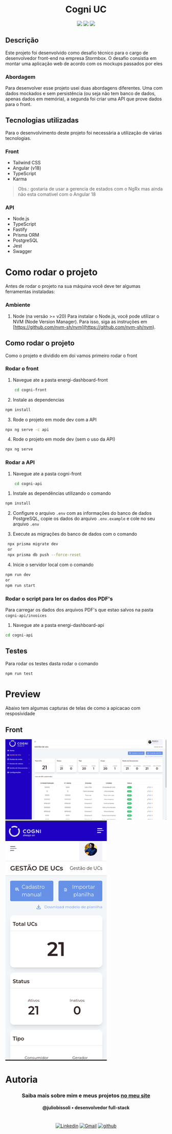 <h1 align="center"> Cogni UC</h1>

[comment]: <juliobissoli> (Adicione o seu usuário e o nome do repositório)

<p align="center">
  <image
 src="https://img.shields.io/github/languages/count/juliobissoli/energy-manager"  />
  <image
  src="https://img.shields.io/github/languages/top/juliobissoli/energy-manager"
  />
  <image
  src="https://img.shields.io/github/last-commit/juliobissoli/energy-manager"
  />

</p>

## Descrição
Este projeto foi desenvolvido como desafio técnico para o cargo de desenvolvedor front-end na empresa Stormbox. O desafio consistia em montar uma aplicação web de acordo com os mockups passados por eles

### Abordagem
Para desenvolver esse projeto usei duas abordagens diferentes. Uma com dados mockados e sem persistência (ou seja não tem banco de dados, apenas dados em memória), a segunda foi criar uma API que prove dados para o front.

## Tecnologias utilizadas
Para o desenvolvimento deste projeto foi necessária a utilização de várias tecnologias.
### Front
- Tailwind CSS
- Angular (v18)
- TypeScript
- Karma
> Obs.: gostaria de usar a gerencia de estados com o NgRx mas ainda não esta comativel com o Angular 18


### API
- Node.js
- TypeScript
- Fastify
- Prisma ORM
- PostgreSQL
- Jest
- Swagger


# Como rodar o projeto

Antes de rodar o projeto na sua máquina você deve ter algumas ferramentas instaladas:


### Ambiente
1. Node (na versão >= v20)
Para instalar o Node.js, você pode utilizar o NVM (Node Version Manager). Para isso, siga as instruções em [https://github.com/nvm-sh/nvm](https://github.com/nvm-sh/nvm).


## Como rodar o projeto
Como o projeto e dividido em doi vamos primeiro rodar o front

### Rodar o front
1. Navegue ate a pasta energi-dashboard-front
```bash
    cd cogni-front

```

2. Instale as dependencias
```bash
npm install
```


3. Rode o projeto em mode dev com a API
```bash
npx ng serve -c api
```

4. Rode o projeto em mode dev (sem o uso da API)
```bash
npx ng serve
```

### Rodar a API

1. Navegue ate a pasta cogni-front
```bash
    cd cogni-api

```
1. Instale as dependências utilizando o comando 

```bash
npm install
```

2. Configure o arquivo `.env` com as informações do banco de dados PostgreSQL, copie os dados do arquivo `.env.example` e cole no seu arquivo `.env`


3. Execute as migrações do banco de dados com o comando 

```bash
 npx prisma migrate dev
 or 
 npx prisma db push --force-reset
```


4. Inicie o servidor local com o comando 
```bash
npm run dev  
or
npm run start
```

### Rodar o  script para ler os dados dos PDF's
Para carregar os dados dos arquivos PDF's que estao salvos na pasta `cogni-api/invoices`
1. Navegue ate a pasta energi-dashboard-api
```bash
cd cogni-api

```
## Testes
Para rodar os testes dasta rodar o comando

```bash
npm run test

```

# Preview
Abaixo tem algumas capturas de telas de como a apicacao com resposividade
## Front
![Tela de Login - Tema Claro](/cogni-front/public/descktop.png)
![Tela de Login - Tema Claro](/cogni-front/public/mobile.png)


# Autoria <a name="id05"></a>

[comment]: <> (Adicione seu nome e função)

<h3 align='center'> Saiba mais sobre mim e meus projetos   <a href="https://juliobissoli.vercel.app/">no meu site</a> </h3>
<h4 align='center'> @juliobissoli • desenvolvedor full-stack </h4>


#

[comment]: <> (Adicione as suas redes sociais e profissionais)

<div  align='center'>

[![Linkedin](https://img.shields.io/badge/LinkedIn-0D1117?style=for-the-badge&logo=linkedin&logoColor=blue)](https://www.linkedin.com/in/julio-bissoli/)
<a href = "mailto:juliobissoli33@gmail.com">
![Gmail](https://img.shields.io/badge/Gmail-0D1117?style=for-the-badge&logo=gmail&logoColor=red)</a>
[![github](https://img.shields.io/badge/Github-0D1117?style=for-the-badge&logo=github&logoColor=fff)](https://github.com/juliobissoli)
</div>